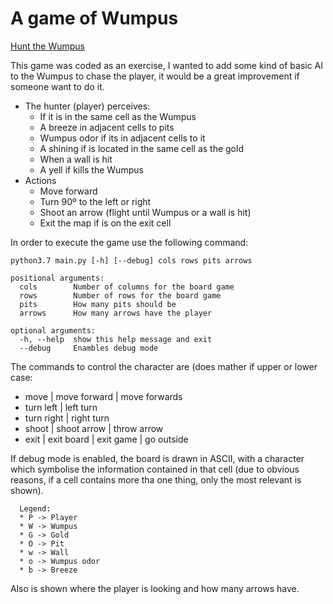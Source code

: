 # A game of Wumpus
[Hunt the Wumpus](https://en.wikipedia.org/wiki/Hunt_the_Wumpus)

This game was coded as an exercise, I wanted to add some kind of basic AI to the Wumpus to chase the player, it would 
be a great improvement if someone want to do it. 

* The hunter (player) perceives:
  * If it is in the same cell as the Wumpus
  * A breeze in adjacent cells to pits 
  * Wumpus odor if its in adjacent cells to it 
  * A shining if is located in the same cell as the gold 
  * When a wall is hit 
  * A yell if kills the Wumpus
* Actions
  * Move forward
  * Turn 90º to the left or right
  * Shoot an arrow (flight until Wumpus or a wall is hit)
  * Exit the map if is on the exit cell

In order to execute the game use the following command:
```
python3.7 main.py [-h] [--debug] cols rows pits arrows 

positional arguments:
  cols        Number of columns for the board game
  rows        Number of rows for the board game
  pits        How many pits should be
  arrows      How many arrows have the player

optional arguments:
  -h, --help  show this help message and exit
  --debug     Enambles debug mode
```

The commands to control the character are (does mather if upper or lower case:

* move | move forward | move forwards
* turn left | left turn
* turn right | right turn
* shoot | shoot arrow | throw arrow
* exit | exit board | exit game | go outside

If debug mode is enabled, the board is drawn in ASCII, with a character which symbolise the information contained in that cell  (due to obvious reasons, if a cell contains more tha one thing, only the most relevant is shown).
```
  Legend:
  * P -> Player
  * W -> Wumpus
  * G -> Gold
  * O -> Pit 
  * w -> Wall
  * o -> Wumpus odor
  * b -> Breeze
```
Also is shown where the player is looking and how many arrows have.


